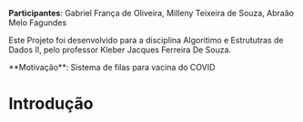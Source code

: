 **Participantes**: Gabriel França de Oliveira, Milleny Teixeira de Souza, Abraão Melo Fagundes
</p>Este Projeto foi desenvolvido para a disciplina Algoritimo e Estrututras de Dados II, pelo professor Kleber Jacques Ferreira De Souza.</p>
<p>**Motivação**: Sistema de filas para vacina do COVID



  
# **Introdução** <h1>

